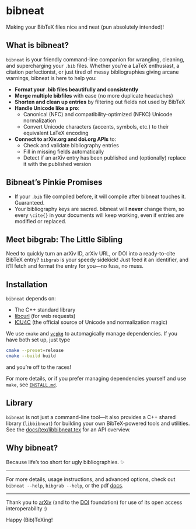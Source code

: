 # bibneat

Making your BibTeX files nice and neat (pun absolutely intended)!

## What is bibneat?

`bibneat` is your friendly command-line companion for wrangling, cleaning, and supercharging your `.bib` files. Whether you’re a LaTeX enthusiast, a citation perfectionist, or just tired of messy bibliographies giving arcane warnings, bibneat is here to help you:

- **Format your .bib files beautifully and consistently**
- **Merge multiple bibfiles** with ease (no more duplicate headaches)
- **Shorten and clean up entries** by filtering out fields not used by BibTeX
- **Handle Unicode like a pro**:
  - Canonical (NFC) and compatibility-optimized (NFKC) Unicode normalization
  - Convert Unicode characters (accents, symbols, etc.) to their equivalent LaTeX encoding
- **Connect to arXiv.org and doi.org APIs** to:
  - Check and validate bibliography entries
  - Fill in missing fields automatically
  - Detect if an arXiv entry has been published and (optionally) replace it with the published version

## Bibneat’s Pinkie Promises

- If your `.bib` file compiled before, it will compile after bibneat touches it. Guaranteed.
- Your bibliography keys are sacred. bibneat will **never** change them, so every `\cite{}` in your documents will keep working, even if entries are modified or replaced.

## Meet bibgrab: The Little Sibling

Need to quickly turn an arXiv ID, arXiv URL, or DOI into a ready-to-cite BibTeX entry? `bibgrab` is your speedy sidekick! Just feed it an identifier, and it’ll fetch and format the entry for you—no fuss, no muss.

## Installation

`bibneat` depends on:

- The C++ standard library
- [libcurl](https://curl.se/libcurl/) (for web requests)
- [ICU4C](https://icu.unicode.org/) (the official source of Unicode and normalization magic)

We use `cmake` and [`vcpkg`](https://learn.microsoft.com/en-us/vcpkg/)  to automagically manage dependencies. If you have both set up, just type

```sh
cmake --preset=release
cmake --build build
```

and you’re off to the races!

For more details, or if you prefer managing dependencies yourself and use `make`, see [`INSTALL.md`](INSTALL.md).

## Library

`bibneat` is not just a command-line tool—it also provides a C++ shared library (`libbibneat`) for building your own BibTeX-powered tools and utilities. See the [docs/tex/libbibneat.tex](docs/tex/libbibneat.pdf) for an API overview.

## Why bibneat?

Because life’s too short for ugly bibliographies. ✨

---

For more details, usage instructions, and advanced options, check out `bibneat --help`, `bibgrab --help`, or the pdf [docs](docs/tex/bibneat.pdf).

---

Thank you to [arXiv](https://info.arxiv.org/help/api/index.html) (and to the [DOI](https://www.doi.org/) foundation) for use of its open access interoperability :)

Happy (Bib)TeXing!
